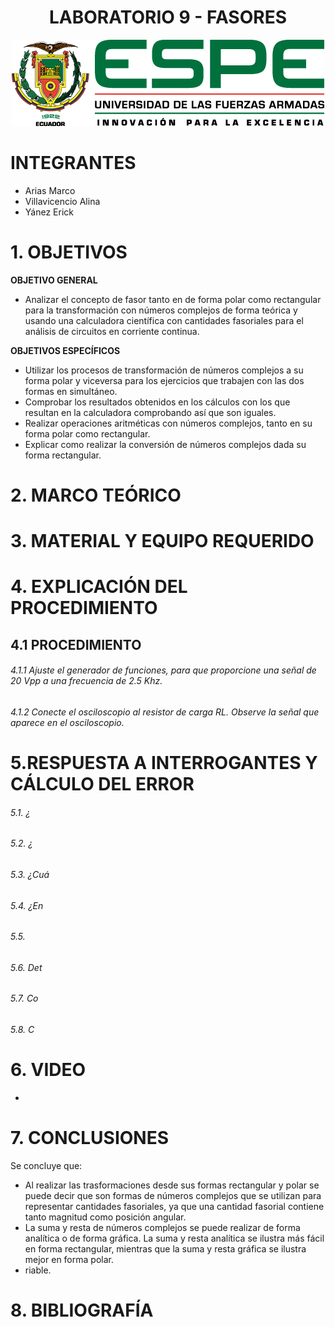 <div align="center">

# LABORATORIO 9 - FASORES

![](https://github.com/erickyanez1/IMAGENES-DEBER-1/blob/main/espe.png) 

</div>

# **INTEGRANTES**

- Arias Marco
- Villavicencio Alina
- Yánez Erick


# **1. OBJETIVOS**

**OBJETIVO GENERAL**
  
  - Analizar el concepto de fasor tanto en de forma polar como rectangular para la transformación con números complejos de forma teórica y usando una calculadora científica con cantidades fasoriales para el análisis de circuitos en corriente continua. 
 
 **OBJETIVOS ESPECÍFICOS**
   
  - Utilizar los procesos de transformación de números complejos a su forma polar y viceversa para los ejercicios que trabajen con las dos formas en simultáneo. 
  - Comprobar los resultados obtenidos en los cálculos con los que resultan en la calculadora comprobando así que son iguales.
  - Realizar operaciones aritméticas con números complejos, tanto en su forma polar como rectangular.
  - Explicar como realizar la conversión de números complejos dada su forma rectangular.                                                  
  
# **2. MARCO TEÓRICO**

<div align="center">
  

  
</div>
  
# **3. MATERIAL Y EQUIPO REQUERIDO**

<div align="center">
  

  
</div>

# **4. EXPLICACIÓN DEL PROCEDIMIENTO**

## **4.1 PROCEDIMIENTO**

###### 4.1.1  Ajuste el generador de funciones, para que proporcione una señal de 20 Vpp a una frecuencia de 2.5 Khz.

<div align="center">


  
</div>


###### 4.1.2 Conecte  el osciloscopio al resistor de carga RL. Observe la señal que aparece en el osciloscopio.

<div align="center">
  

  
</div>

#  5.RESPUESTA A INTERROGANTES Y CÁLCULO DEL ERROR


###### 5.1. ¿



###### 5.2. ¿



###### 5.3. ¿Cuá



###### 5.4. ¿En


###### 5.5. 





###### 5.6. Det




###### 5.7. Co



###### 5.8. C



# **6. VIDEO**

- 

# **7. CONCLUSIONES**

Se concluye que:

- Al realizar las trasformaciones desde sus formas rectangular y polar se puede decir que son formas de números complejos que se utilizan para representar cantidades fasoriales, ya que una cantidad fasorial contiene tanto magnitud como posición angular.
- La suma y resta de números complejos se puede realizar de forma analítica o de forma gráfica. La suma y resta analítica se ilustra más fácil en forma rectangular, mientras que la suma y resta gráfica se ilustra mejor en forma polar.
- riable.

# **8. BIBLIOGRAFÍA**





